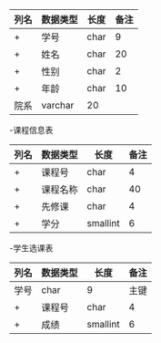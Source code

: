 | 列名 | 数据类型 | 长度 | 备注 |
 |------|--------|------|------|
+| 学号 | char    | 9  |主键  |  
+| 姓名 | char    | 20  |唯一  |  
+| 性别 | char    | 2   |   |  
+| 年龄 | char    | 10  |   |   
 | 院系 | varchar | 20  |   |  

 -课程信息表
 
 | 列名 | 数据类型 | 长度 | 备注 |  
 |------|--------|------|------|  
+| 课程号 | char   | 4  |主键  |  
+| 课程名称 | char | 40  |非空  |  
+| 先修课 | char | 4  | 外码  |  
+| 学分 | smallint | 6   |   |  
 
 -学生选课表
 
 | 列名 | 数据类型 | 长度 | 备注 |  
 |------|--------|------|------|  
 | 学号 | char   | 9  |主键  |  
+| 课程号 | char | 4  | 主键  |  
+| 成绩 | smallint | 6 |   |   
